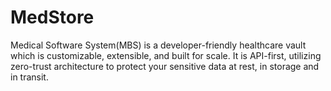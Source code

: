 # MedStore
Medical Software System(MBS) is a developer-friendly healthcare vault which is customizable, extensible, and built for scale. It is API-first, utilizing zero-trust architecture to protect your sensitive data at rest, in storage and in transit.
